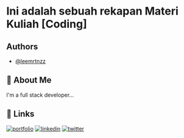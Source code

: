 # Ini adalah sebuah rekapan Materi Kuliah [Coding]

## Authors

- [@leemrtnzz](https://www.github.com/leemrtnzz)

## 🚀 About Me

I'm a full stack developer...

## 🔗 Links

[![portfolio](https://img.shields.io/badge/my_portfolio-000?style=for-the-badge&logo=ko-fi&logoColor=white)](https://leemrtnzz.github.io/Portofolio)
[![linkedin](https://img.shields.io/badge/linkedin-0A66C2?style=for-the-badge&logo=linkedin&logoColor=white)](https://www.linkedin.com/in/yovtrash/)
[![twitter](https://img.shields.io/badge/twitter-1DA1F2?style=for-the-badge&logo=twitter&logoColor=white)](https://twitter.com/uduktrash)
